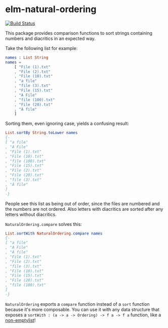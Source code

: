 # elm-natural-ordering

[![Build Status](https://travis-ci.org/mcordova47/elm-natural-ordering.svg?branch=master)](https://travis-ci.org/mcordova47/elm-natural-ordering)

This package provides comparison functions to sort strings containing numbers and diacritics in an expected way.

Take the following list for example:

```elm
names : List String
names =
    [ "File (1).txt"
    , "File (2).txt"
    , "File (10).txt"
    , "a file"
    , "file (3).txt"
    , "File (15).txt"
    , "A File"
    , "file (100).txt"
    , "File (20).txt"
    , "Á file"
    ]
```

Sorting them, even ignoring case, yields a confusing result:

```elm
List.sortBy String.toLower names
{-
[ "a file"
, "A File"
, "File (1).txt"
, "File (10).txt"
, "file (100).txt"
, "File (15).txt"
, "File (2).txt"
, "File (20).txt"
, "file (3).txt"
, "Á file"
]
-}
```

People see this list as being out of order, since the files are numbered and the numbers are not ordered.  Also letters with diacritics are sorted after any letters without diacritics.

`NaturalOrdering.compare` solves this:

```elm
List.sortWith NaturalOrdering.compare names
{-
[ "a file"
, "A File"
, "Á file"
, "File (1).txt"
, "File (2).txt"
, "file (3).txt"
, "File (10).txt"
, "File (15).txt"
, "File (20).txt"
, "file (100).txt"
]
-}
```

`NaturalOrdering` exports a `compare` function instead of a `sort` function because it's more composable.  You can use it with any data structure that exposes a `sortWith : (a -> a -> Ordering) -> f a -> f a` function, like a [non-emptylist](http://package.elm-lang.org/packages/mgold/elm-nonempty-list/3.1.0/List-Nonempty#sortWith)!
